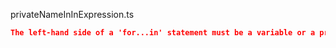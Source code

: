 privateNameInInExpression.ts
```json
The left-hand side of a 'for...in' statement must be a variable or a property access.
```
